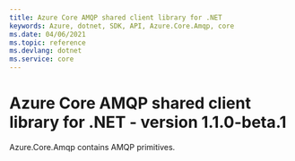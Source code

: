 ```yaml
---
title: Azure Core AMQP shared client library for .NET
keywords: Azure, dotnet, SDK, API, Azure.Core.Amqp, core
ms.date: 04/06/2021
ms.topic: reference
ms.devlang: dotnet
ms.service: core
---
```

# Azure Core AMQP shared client library for .NET - version 1.1.0-beta.1 


Azure.Core.Amqp contains AMQP primitives.

